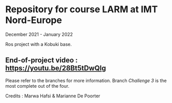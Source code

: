 # Repository for course LARM at IMT Nord-Europe
December 2021 - January 2022

Ros project with a Kobuki base. 

## End-of-project video : https://youtu.be/28Bt5tDwQIg 

Please refer to the branches for more information.
Branch *Challenge 3* is the most complete out of the four.

Credits : Marwa Hafsi & Marianne De Poorter

